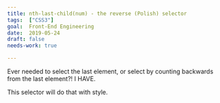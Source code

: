 ```yaml
---
title: nth-last-child(num) - the reverse (Polish) selector
tags:  ["CSS3"]
goal:  Front-End Engineering
date:  2019-05-24
draft: false
needs-work: true

---
```


Ever needed to select the last element, or select by counting backwards from the last element?! I HAVE.

This selector will do that with style.

